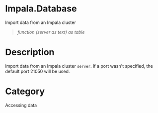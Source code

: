 ﻿# Impala.Database
Import data from an Impala cluster
> _function (server as text) as table_
# Description 
Import data from an Impala cluster <code>server</code>. If a port wasn't specified, the default port 21050 will be used.
# Category 
Accessing data
